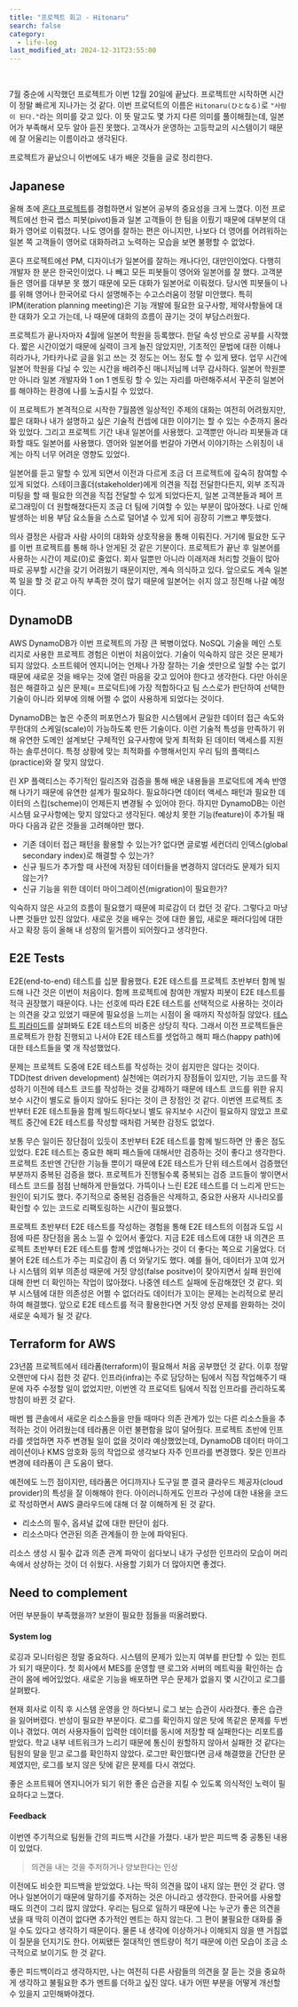 ```yaml
---
title: "프로젝트 회고 - Hitonaru"
search: false
category:
  - life-log
last_modified_at: 2024-12-31T23:55:00
---
```


<br/>

7월 중순에 시작했던 프로젝트가 이번 12월 20일에 끝났다. 프로젝트만 시작하면 시간이 정말 빠르게 지나가는 것 같다. 이번 프로덕트의 이름은 `Hitonaru(ひとなる)`로 `"사람이 된다."`라는 의미를 갖고 있다. 이 뜻 말고도 몇 가지 다른 의미를 풀이해줬는데, 일본어가 부족해서 모두 알아 듣진 못했다. 고객사가 운영하는 고등학교의 시스템이기 때문에 잘 어울리는 이름이라고 생각된다. 

프로젝트가 끝났으니 이번에도 내가 배운 것들을 글로 정리한다. 

## Japanese

올해 초에 [혼다 프로젝트](https://junhyunny.github.io/life-log/2024-03-28-life-log-20240328/)를 경험하면서 일본어 공부의 중요성을 크게 느꼈다. 이전 프로젝트에선 한국 랩스 피봇(pivot)들과 일본 고객들이 한 팀을 이뤘기 때문에 대부분의 대화가 영어로 이뤄졌다. 나도 영어를 잘하는 편은 아니지만, 나보다 더 영어를 어려워하는 일본 쪽 고객들이 영어로 대화하려고 노력하는 모습을 보면 불평할 수 없었다. 

혼다 프로젝트에선 PM, 디자이너가 일본어를 잘하는 캐나다인, 대만인이었다. 다행히 개발자 한 분은 한국인이었다. 나 빼고 모든 피봇들이 영어와 일본어를 잘 했다. 고객분들은 영어를 대부분 못 했기 때문에 모든 대화가 일본어로 이뤄졌다. 당시엔 피봇들이 나를 위해 영어나 한국어로 다시 설명해주는 수고스러움이 정말 미안했다. 특히 IPM(iteration planning meeting)은 기능 개발에 필요한 요구사항, 제약사항들에 대한 대화가 오고 가는데, 나 때문에 대화의 흐름이 끊기는 것이 부담스러웠다.

프로젝트가 끝나자마자 4월에 일본어 학원을 등록했다. 한달 속성 반으로 공부를 시작했다. 짧은 시간이었기 때문에 실력이 크게 늘진 않았지만, 기초적인 문법에 대한 이해나 히라가나, 가타카나로 글을 읽고 쓰는 것 정도는 어느 정도 할 수 있게 됐다. 업무 시간에 일본어 학원을 다닐 수 있는 시간을 배려주신 매니저님께 너무 감사하다. 일본어 학원뿐만 아니라 일본 개발자와 1 on 1 멘토링 할 수 있는 자리를 마련해주셔서 꾸준히 일본어를 해야하는 환경에 나를 노출시킬 수 있었다.

이 프로젝트가 본격적으로 시작한 7월쯤엔 일상적인 주제의 대화는 여전히 어려웠지만, 짧은 대화나 내가 설명하고 싶은 기술적 컨셉에 대한 이야기는 할 수 있는 수준까지 올라와 있었다. 그리고 프로젝트 기간 내내 일본어를 사용했다. 고객뿐만 아니라 피봇들과 대화할 때도 일본어를 사용했다. 영어와 일본어를 번갈아 가면서 이야기하는 스위칭이 내게는 아직 너무 어려운 영향도 있었다. 

일본어를 듣고 말할 수 있게 되면서 이전과 다르게 조금 더 프로젝트에 깊숙히 참여할 수 있게 되었다. 스테이크홀더(stakeholder)에게 의견을 직접 전달한다든지, 외부 조직과 미팅을 할 때 필요한 의견을 직접 전달할 수 있게 되었다든지, 일본 고객분들과 페어 프로그래밍이 더 원할해졌다든지 조금 더 팀에 기여할 수 있는 부분이 많아졌다. 나로 인해 발생하는 비용 부담 요소들을 스스로 덜어낼 수 있게 되어 굉장히 기쁘고 뿌듯했다. 

의사 결정은 사람과 사람 사이의 대화와 상호작용을 통해 이뤄진다. 거기에 필요한 도구를 이번 프로젝트를 통해 하나 얻게된 것 같은 기분이다. 프로젝트가 끝난 후 일본어를 사용하는 시간이 제로(0)로 줄었다. 회사 일뿐만 아니라 이래저래 처리할 것들이 많아 따로 공부할 시간을 갖기 어려웠기 때문이지만, 계속 의식하고 있다. 앞으로도 계속 일본쪽 일을 할 것 같고 아직 부족한 것이 많기 때문에 일본어는 쉬지 않고 정진해 나갈 예정이다. 

## DynamoDB

AWS DynamoDB가 이번 프로젝트의 가장 큰 복병이었다. NoSQL 기술을 메인 스토리지로 사용한 프로젝트 경험은 이번이 처음이었다. 기술이 익숙하지 않은 것은 문제가 되지 않았다. 소프트웨어 엔지니어는 언제나 가장 잘하는 기술 셋만으로 일할 수는 없기 때문에 새로운 것을 배우는 것에 열린 마음을 갖고 있어야 한다고 생각한다. 다만 아쉬운 점은 해결하고 싶은 문제(= 프로덕트)에 가장 적합하다고 팀 스스로가 판단하여 선택한 기술이 아니라 외부에 의해 어쩔 수 없이 사용하게 되었다는 것이다. 

DynamoDB는 높은 수준의 퍼포먼스가 필요한 시스템에서 균일한 데이터 접근 속도와 무한대의 스케일(scale)이 가능하도록 만든 기술이다. 이런 기술적 특성을 만족하기 위해 유연한 도메인 설계보단 구체적인 요구사항에 맞게 최적화 된 데이터 액세스를 지원하는 솔루션이다. 특정 상황에 맞는 최적화를 수행해서인지 우리 팀의 플랙티스(practice)와 잘 맞지 않았다. 

린 XP 플랙티스는 주기적인 릴리즈와 검증을 통해 배운 내용들을 프로덕트에 계속 반영해 나가기 때문에 유연한 설계가 필요하다. 필요하다면 데이터 액세스 패턴과 필요한 데이터의 스킴(scheme)이 언제든지 변경될 수 있어야 한다. 하지만 DynamoDB는 이런 시스템 요구사항에는 맞지 않았다고 생각된다. 예상치 못한 기능(feature)이 추가될 때마다 다음과 같은 것들을 고려해야만 했다.

- 기존 데이터 접근 패턴을 활용할 수 있는가? 없다면 글로벌 세컨더리 인덱스(global secondary index)로 해결할 수 있는가?
- 신규 필드가 추가할 때 사전에 저장된 데이터들을 변경하지 않더라도 문제가 되지 않는가?
- 신규 기능을 위한 데이터 마이그레이션(migration)이 필요한가?

익숙하지 않은 사고의 흐름이 필요했기 때문에 피로감이 더 컸던 것 같다. 그렇다고 마냥 나쁜 것들만 있진 않았다. 새로운 것을 배우는 것에 대한 몰입, 새로운 패러다임에 대한 사고 확장 등이 올해 내 성장의 밑거름이 되어줬다고 생각한다. 

## E2E Tests

E2E(end-to-end) 테스트를 십분 활용했다. E2E 테스트를 프로젝트 초반부터 함께 빌드해 나간 것은 이번이 처음이다. 함께 프로젝트에 참여한 개발자 피봇이 E2E 테스트를 적극 권장했기 때문이다. 나는 선호에 따라 E2E 테스트를 선택적으로 사용하는 것이라는 의견을 갖고 있었기 때문에 필요성을 느끼는 시점이 올 때까지 작성하질 않았다. [테스트 피라미드](https://martinfowler.com/bliki/TestPyramid.html)를 살펴봐도 E2E 테스트의 비중은 상당히 작다. 그래서 이전 프로젝트들은 프로젝트가 한참 진행되고 나서야 E2E 테스트를 셋업하고 해피 패스(happy path)에 대한 테스트들을 몇 개 작성했었다. 

문제는 프로젝트 도중에 E2E 테스트를 작성하는 것이 쉽지만은 않다는 것이다. TDD(test driven development) 실천에는 여러가지 장점들이 있지만, 기능 코드를 작성하기 이전에 테스트 코드를 작성하는 것을 강제하기 때문에 테스트 코드를 위한 유지 보수 시간이 별도로 들이지 않아도 된다는 것이 큰 장점인 것 같다. 이번엔 프로젝트 초반부터 E2E 테스트들을 함께 빌드하다보니 별도 유지보수 시간이 필요하지 않았고 프로젝트 중간에 E2E 테스트를 작성할 때처럼 거북한 감정도 없었다. 

보통 무슨 일이든 장단점이 있듯이 초반부터 E2E 테스트를 함께 빌드하면 안 좋은 점도 있었다. E2E 테스트는 중요한 해피 패스들에 대해서만 검증하는 것이 좋다고 생각한다. 프로젝트 초반엔 간단한 기능들 뿐이기 때문에 E2E 테스트가 단위 테스트에서 검증했던 부분까지 중복된 검증을 했다. 프로젝트가 진행될수록 중복되는 검증 코드들이 쌓이면서 테스트 코드를 점점 난해하게 만들었다. 가뜩이나 느린 E2E 테스트를 더 느리게 만드는 원인이 되기도 했다. 주기적으로 중복된 검증들은 삭제하고, 중요한 사용자 시나리오를 확인할 수 있는 코드로 리팩토링하는 시간이 필요했다.

프로젝트 초반부터 E2E 테스트를 작성하는 경험을 통해 E2E 테스트의 이점과 도입 시점에 따른 장단점을 몸소 느낄 수 있어서 좋았다. 지금 E2E 테스트에 대한 내 의견은 프로젝트 초반부터 E2E 테스트를 함께 셋업해나가는 것이 더 좋다는 쪽으로 기울었다. 더불어 E2E 테스트가 주는 피로감이 좀 더 와닿기도 했다. 예를 들어, 데이터가 꼬여 있거나 시스템의 외부 의존성 때문에 거짓 양성(false positve)이 잦아지면서 실패 원인에 대해 한번 더 확인하는 작업이 많아졌다. 나중엔 테스트 실패에 둔감해졌던 것 같다. 외부 시스템에 대한 의존성은 어쩔 수 없더라도 데이터가 꼬이는 문제는 논리적으로 분리하여 해결했다. 앞으로 E2E 테스트를 적극 활용한다면 거짓 양성 문제를 완화하는 것이 새로운 숙제가 될 것 같다. 

## Terraform for AWS

23년쯤 프로젝트에서 테라폼(terraform)이 필요해서 처음 공부했던 것 같다. 이후 정말 오랜만에 다시 접한 것 같다. 인프라(infra)는 주로 담당하는 팀에서 직접 작업해주기 때문에 자주 수정할 일이 없었지만, 이번엔 각 프로덕트 팀에서 직접 인프라를 관리하도록 방침이 바뀐 것 같다. 

매번 웹 콘솔에서 새로운 리소스들을 만들 때마다 의존 관계가 있는 다른 리소스들을 추적하는 것이 어려웠는데 테라폼은 이런 불편함을 많이 덜어줬다. 프로젝트 초반에 인프라를 셋업하면 자주 변경될 일이 없을 것이라 예상했었는데, DynamoDB 데이터 마이그레이션이나 KMS 암호화 등의 작업으로 생각보다 자주 인프라를 변경했다. 잦은 인프라 변경에 테라폼이 큰 도움이 됐다.

예전에도 느낀 점이지만, 테라폼은 어디까지나 도구일 뿐 결국 클라우드 제공자(cloud provider)의 특성을 잘 이해해야 한다. 아이러니하게도 인프라 구성에 대한 내용을 코드로 작성하면서 AWS 클라우드에 대해 더 잘 이해하게 된 것 같다. 

- 리소스의 필수, 옵셔널 값에 대한 판단이 쉽다.
- 리소스마다 연관된 의존 관계들이 한 눈에 파악된다.

리소스 생성 시 필수 값과 의존 관계 파악이 쉽다보니 내가 구성한 인프라의 모습이 머리 속에서 상상하는 것이 더 쉬웠다. 사용할 기회가 더 많아지면 좋겠다.

## Need to complement

어떤 부분들이 부족했을까? 보완이 필요한 점들을 떠올려봤다.

#### System log

로깅과 모니터링은 정말 중요하다. 시스템의 문제가 있는지 여부를 판단할 수 있는 힌트가 되기 때문이다. 첫 회사에서 MES를 운영할 땐 로그와 서버의 메트릭을 확인하는 습관이 몸에 베어있었다. 새로운 기능을 배포하면 무슨 문제가 없을지 몇 시간이고 로그를 살펴봤다. 

현재 회사로 이직 후 시스템 운영을 안 하다보니 로그 보는 습관이 사라졌다. 좋은 습관을 잃어버렸다. 반성이 필요한 부분이다. 로그를 확인하지 않은 탓에 똑같은 문제를 두번이나 겪었다. 여러 사용자들이 입력한 데이터를 동시에 저장할 때 실패한다는 리포트를 받았다. 학교 내부 네트워크가 느리기 때문에 통신이 원할하지 않아서 실패한 것 같다는 팀원의 말을 믿고 로그를 확인하지 않았다. 로그만 확인했다면 금새 해결했을 간단한 문제였지만, 로그를 보지 않은 탓에 같은 문제를 다시 겪었다. 

좋은 소프트웨어 엔지니어가 되기 위한 좋은 습관을 지킬 수 있도록 의식적인 노력이 필요하다고 느꼈다.

#### Feedback

이번엔 주기적으로 팀원들 간의 피드백 시간을 가졌다. 내가 받은 피드백 중 공통된 내용이 있었다.

> 의견을 내는 것을 주저하거나 양보한다는 인상

이전에도 비슷한 피드백을 받았었다. 나는 딱히 의견을 많이 내지 않는 편인 것 같다. 영어나 일본어이기 때문에 말하기를 주저하는 것은 아니라고 생각한다. 한국어를 사용할 때도 의견이 그리 많지 않았다. 우리는 팀으로 일하기 때문에 나는 누군가 좋은 의견을 냈을 때 딱히 이견이 없다면 추가적인 멘트는 하지 않는다. 그 편이 불필요한 대화를 줄일 수도 있다고 생각하기 때문이다. 물론 내 생각에 이상하거나 이해되지 않을 땐 거침없이 질문을 던지기도 한다. 어찌됐든 절대적인 멘트량이 적기 때문에 이런 모습이 조금 소극적으로 보이기도 한 것 같다. 

좋은 피드백이라고 생각하지만, 나는 여전히 다른 사람들의 의견을 잘 듣는 것을 중요하게 생각하고 불필요한 추가 멘트를 더하고 싶진 않다. 내가 어떤 부분을 어떻게 개선할 수 있을지 고민해봐야겠다. 

